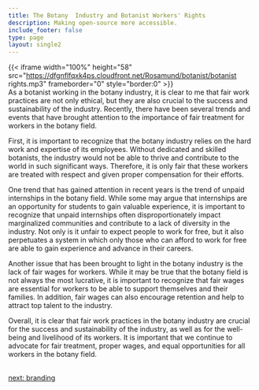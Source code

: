 ```yaml
---
title: The Botany  Industry and Botanist Workers' Rights
description: Making open-source more accessible.
include_footer: false
type: page
layout: single2
---
```



{{< iframe width="100%" height="58" src="https://dfgnflfqxk4ps.cloudfront.net/Rosamund/botanist/botanist rights.mp3" frameborder="0" style="border:0" >}}<br>
As a botanist working in the botany industry, it is clear to me that fair work practices are not only ethical, but they are also crucial to the success and sustainability of the industry. Recently, there have been several trends and events that have brought attention to the importance of fair treatment for workers in the botany field.

First, it is important to recognize that the botany industry relies on the hard work and expertise of its employees. Without dedicated and skilled botanists, the industry would not be able to thrive and contribute to the world in such significant ways. Therefore, it is only fair that these workers are treated with respect and given proper compensation for their efforts.

One trend that has gained attention in recent years is the trend of unpaid internships in the botany field. While some may argue that internships are an opportunity for students to gain valuable experience, it is important to recognize that unpaid internships often disproportionately impact marginalized communities and contribute to a lack of diversity in the industry. Not only is it unfair to expect people to work for free, but it also perpetuates a system in which only those who can afford to work for free are able to gain experience and advance in their careers.

Another issue that has been brought to light in the botany industry is the lack of fair wages for workers. While it may be true that the botany field is not always the most lucrative, it is important to recognize that fair wages are essential for workers to be able to support themselves and their families. In addition, fair wages can also encourage retention and help to attract top talent to the industry.

Overall, it is clear that fair work practices in the botany industry are crucial for the success and sustainability of the industry, as well as for the well-being and livelihood of its workers. It is important that we continue to advocate for fair treatment, proper wages, and equal opportunities for all workers in the botany field.

<br>
<a href="https://workdojos.com/botanist/branding">next: branding</a>
</p>